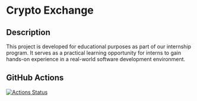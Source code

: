 # Crypto Exchange

## Description

This project is developed for educational purposes as part of our internship program. It serves as a practical learning opportunity for interns to gain hands-on experience in a real-world software development environment.

## GitHub Actions
[![Actions Status](https://github.com/diyantonchev-vsg/crypto-exchange-app/actions/workflows/tests.yml/badge.svg)](https://github.com/diyantonchev-vsg/crypto-exchange-app/actions)
